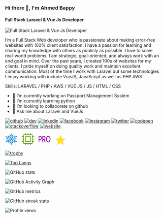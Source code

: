 ### Hi there 👋, I'm Ahmed Bappy
#### Full Stack Laravel & Vue Js Developer
![Full Stack Laravel & Vue Js Developer](https://scontent.fdac5-2.fna.fbcdn.net/v/t1.6435-9/83380017_2413567865562792_3035497909161295872_n.jpg?_nc_cat=104&ccb=1-5&_nc_sid=19026a&_nc_ohc=F_S77SSIFSgAX8oBtES&tn=ZihsCtEMrZH4A_PA&_nc_ht=scontent.fdac5-2.fna&oh=89ec424738e6ae6158c92285d8ea90f7&oe=614CBC95)

I’m a Full Stack  Web developer who is passionate about making error-free websites with 100% client satisfaction. I have a passion for learning and sharing my knowledge with others as publicly as possible. I love to solve real-world problems. I am strategic, goal-oriented, and always work with an end goal in mind. Over the past years, I created 100s of websites for my clients. I pride myself on doing quality work and maintain excellent communication. Most of the time I work with Laravel but some technologies I enjoy working with include VueJS, JavaScript as well as PHP.AWS

Skills: LARAVEL / PHP / AWS / VUE JS  / JS / HTML / CSS

- 🔭 I’m currently working on Passport Management System 
- 🌱 I’m currently learning python 
- 👯 I’m looking to collaborate on github  
- 💬 Ask me about Laravel and VueJs 


[<img src='https://cdn.jsdelivr.net/npm/simple-icons@3.0.1/icons/github.svg' alt='github' height='40'>](https://github.com/bappy3a)  [<img src='https://cdn.jsdelivr.net/npm/simple-icons@3.0.1/icons/hashnode.svg' alt='dev' height='40'>](bappy3a)  [<img src='https://cdn.jsdelivr.net/npm/simple-icons@3.0.1/icons/linkedin.svg' alt='linkedin' height='40'>](https://www.linkedin.com/in/bappy3a/)  [<img src='https://cdn.jsdelivr.net/npm/simple-icons@3.0.1/icons/facebook.svg' alt='facebook' height='40'>](https://www.facebook.com/bappy3a)  [<img src='https://cdn.jsdelivr.net/npm/simple-icons@3.0.1/icons/instagram.svg' alt='instagram' height='40'>](https://www.instagram.com/bappy3a/)  [<img src='https://cdn.jsdelivr.net/npm/simple-icons@3.0.1/icons/twitter.svg' alt='twitter' height='40'>](https://twitter.com/bappy3a)  [<img src='https://cdn.jsdelivr.net/npm/simple-icons@3.0.1/icons/codepen.svg' alt='codepen' height='40'>](https://codepen.io/bappy3a)  [<img src='https://cdn.jsdelivr.net/npm/simple-icons@3.0.1/icons/stackoverflow.svg' alt='stackoverflow' height='40'>](https://stackoverflow.com/users/bappy3a)  [<img src='https://cdn.jsdelivr.net/npm/simple-icons@3.0.1/icons/icloud.svg' alt='website' height='40'>](https://bringoit.com)  

<a href='https://archiveprogram.github.com/'><img src='https://raw.githubusercontent.com/acervenky/animated-github-badges/master/assets/acbadge.gif' width='40' height='40'></a> <a href='https://docs.github.com/en/developers'><img src='https://raw.githubusercontent.com/acervenky/animated-github-badges/master/assets/devbadge.gif' width='40' height='40'></a> <a href='https://github.com/pricing'><img src='https://raw.githubusercontent.com/acervenky/animated-github-badges/master/assets/pro.gif' width='40' height='40'></a> <a href='https://stars.github.com/'><img src='https://raw.githubusercontent.com/acervenky/animated-github-badges/master/assets/starbadge.gif' width='35' height='35'></a> 

[![trophy](https://github-profile-trophy.vercel.app/?username=bappy3a)](https://github.com/ryo-ma/github-profile-trophy)

[![Top Langs](https://github-readme-stats.vercel.app/api/top-langs/?username=bappy3a)](https://github.com/anuraghazra/github-readme-stats)

![GitHub stats](https://github-readme-stats.vercel.app/api?username=bappy3a&show_icons=true)  

![GitHub Activity Graph](https://activity-graph.herokuapp.com/graph?username=bappy3a)  

![GitHub metrics](https://metrics.lecoq.io/bappy3a)  

![GitHub streak stats](https://github-readme-streak-stats.herokuapp.com/?user=bappy3a)  

![Profile views](https://gpvc.arturio.dev/bappy3a)  
